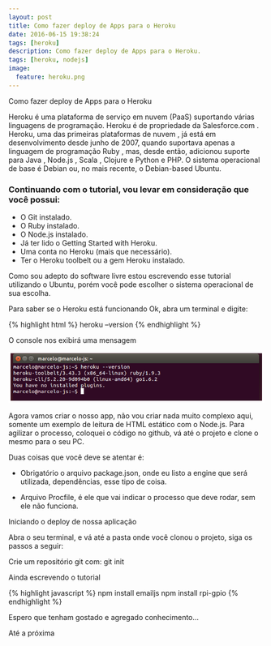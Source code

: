 ```yaml
---
layout: post
title: Como fazer deploy de Apps para o Heroku
date: 2016-06-15 19:38:24
tags: [heroku]
description: Como fazer deploy de Apps para o Heroku.
tags: [heroku, nodejs]
image:
  feature: heroku.png
---
```


Como fazer deploy de Apps para o Heroku

Heroku é uma plataforma de serviço em nuvem (PaaS) suportando várias linguagens de programação. Heroku é de propriedade da Salesforce.com . Heroku, uma das primeiras plataformas de nuvem , já está em desenvolvimento desde junho de 2007, quando suportava apenas a linguagem de programação Ruby , mas, desde então, adicionou suporte para Java , Node.js , Scala , Clojure e Python e PHP. O sistema operacional de base é Debian ou, no mais recente, o Debian-based Ubuntu.

### Continuando com o tutorial, vou levar em consideração que você possui:

* O Git instalado.
* O Ruby instalado.
* O Node.js instalado.
* Já ter lido o Getting Started with Heroku.
* Uma conta no Heroku (mais que necessário).
* Ter o Heroku toolbelt ou a gem Heroku instalado.

Como sou adepto do software livre estou escrevendo esse tutorial utilizando o Ubuntu, porém você pode escolher o sistema operacional de sua escolha.

Para saber se o Heroku está funcionando Ok, abra um terminal e digite:

{% highlight html %}
heroku –version
{% endhighlight %}

O console nos exibirá uma mensagem

<img src="/images/heroku/heroku-version.png" class="img-responsive center-block">

Agora vamos criar o nosso app, não vou criar nada muito complexo aqui, somente um exemplo de leitura de HTML estático com o Node.js. Para agilizar o processo, coloquei o código no github, vá até o projeto e clone o mesmo para o seu PC.

Duas coisas que você deve se atentar é:

 * Obrigatório o arquivo package.json, onde eu listo a engine que será utilizada, dependências, esse tipo de coisa.

 * Arquivo Procfile, é ele que vai indicar o processo que deve rodar, sem ele não funciona.

Iniciando o deploy de nossa aplicação

Abra o seu terminal, e vá até a pasta onde você clonou o projeto, siga os passos a seguir:

Crie um repositório git com: git init

Ainda escrevendo o tutorial


{% highlight javascript %}
npm install emailjs
npm install rpi-gpio
{% endhighlight %}


Espero que tenham gostado e agregado conhecimento...

Até a próxima


